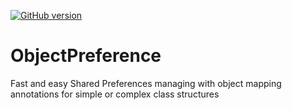 [![GitHub version](https://badge.fury.io/gh/Codeblin%2FObjectPreference.svg)](https://badge.fury.io/gh/Codeblin%2FObjectPreference)

# ObjectPreference
Fast and easy Shared Preferences managing with object mapping annotations for simple or complex class structures
